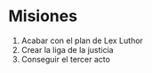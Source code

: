 # Misiones

1. Acabar con el plan de Lex Luthor
2. Crear la liga de la justicia
3. Conseguir el tercer acto
